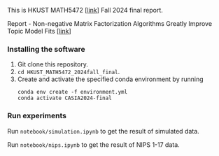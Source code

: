 This is HKUST MATH5472 [[link](https://sites.google.com/site/eeyangc/teaching/math-5472-computer-age-statistical-inference-and-its-applications)] Fall 2024 final report.

Report - Non-negative Matrix Factorization Algorithms Greatly Improve Topic Model Fits [[link](https://arxiv.org/abs/2105.13440)]

### Installing the software
1. Git clone this repository.
2. `cd HKUST_MATH5472_2024fall_final`.
3. Create and activate the specified conda environment by running
    ```
    conda env create -f environment.yml
    conda activate CASIA2024-final
    ```
### Run experiments
Run `notebook/simulation.ipynb` to get the result of simulated data.

Run `notebook/nips.ipynb` to get the result of NIPS 1-17 data.
